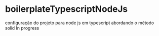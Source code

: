 # boilerplateTypescriptNodeJs
 configuração do projeto para node js em typescript abordando o método solid
In progress
